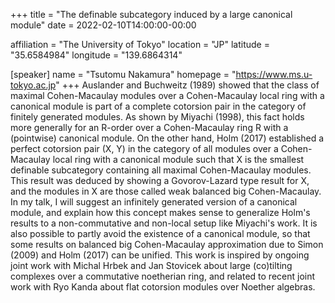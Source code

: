 +++
title = "The definable subcategory induced by a large canonical module"
date = 2022-02-10T14:00:00-00:00

affiliation = "The University of Tokyo"
location = "JP"
latitude = "35.6584984"
longitude = "139.6864314"
 
[speaker]
  name = "Tsutomu Nakamura"
  homepage = "https://www.ms.u-tokyo.ac.jp"
+++
Auslander and Buchweitz (1989) showed that the class of maximal Cohen-Macaulay modules over a Cohen-Macaulay local ring with a canonical module is part of a complete cotorsion pair in the category of finitely generated modules. As shown by Miyachi (1998), this fact holds more generally for an R-order over a Cohen-Macaulay ring R with a (pointwise) canonical module. On the other hand, Holm (2017) established a perfect cotorsion pair (X, Y) in the category of all modules over a Cohen-Macaulay local ring with a canonical module such that X is the smallest definable subcategory containing all maximal Cohen-Macaulay modules. This result was deduced by showing a Govorov-Lazard type result for X, and the modules in X are those called weak balanced big Cohen-Macaulay.
In my talk, I will suggest an infinitely generated version of a canonical module, and explain how this concept makes sense to generalize Holm's results to a non-commutative and non-local setup like Miyachi's work. It is also possible to partly avoid the existence of a canonical module, so that some results on balanced big Cohen-Macaulay approximation due to Simon (2009) and Holm (2017) can be unified.
This work is inspired by ongoing joint work with Michal Hrbek and Jan Stovicek about large (co)tilting complexes over a commutative noetherian ring, and related to recent joint work with Ryo Kanda about flat cotorsion modules over Noether algebras.
